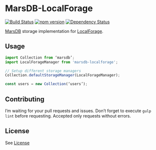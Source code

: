 MarsDB-LocalForage
=========

[![Build Status](https://travis-ci.org/c58/marsdb-localforage.svg?branch=master)](https://travis-ci.org/c58/marsdb-localforage)
[![npm version](https://badge.fury.io/js/marsdb-localforage.svg)](https://www.npmjs.com/package/marsdb-localforage)
[![Dependency Status](https://david-dm.org/c58/marsdb-localforage.svg)](https://david-dm.org/c58/marsdb-localforage)

[MarsDB](https://github.com/c58/marsdb) storage implementation for [LocalForage](https://github.com/mozilla/localForage).

## Usage
```javascript
import Collection from ‘marsdb’;
import LocalForageManager from 'marsdb-localforage';

// Setup different storage managers
Collection.defaultStorageManager(LocalForageManager);

const users = new Collection(‘users’);
```

## Contributing
I’m waiting for your pull requests and issues.
Don’t forget to execute `gulp lint` before requesting. Accepted only requests without errors.

## License
See [License](LICENSE)